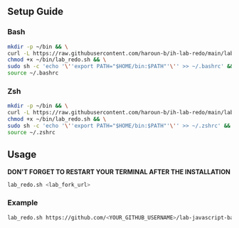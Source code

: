 ## Setup Guide

### Bash

```sh
mkdir -p ~/bin && \
curl -L https://raw.githubusercontent.com/haroun-b/ih-lab-redo/main/lab_redo.sh -o ~/bin/lab_redo.sh && \
chmod +x ~/bin/lab_redo.sh && \
sudo sh -c 'echo '\''export PATH="$HOME/bin:$PATH"'\'' >> ~/.bashrc' && \
source ~/.bashrc
```

### Zsh

```sh
mkdir -p ~/bin && \
curl -L https://raw.githubusercontent.com/haroun-b/ih-lab-redo/main/lab_redo.sh -o ~/bin/lab_redo.sh && \
chmod +x ~/bin/lab_redo.sh && \
sudo sh -c 'echo '\''export PATH="$HOME/bin:$PATH"'\'' >> ~/.zshrc' && \
source ~/.zshrc
```

## Usage

**DON'T FORGET TO RESTART YOUR TERMINAL AFTER THE INSTALLATION**

```sh
lab_redo.sh <lab_fork_url>
```

### Example

```sh
lab_redo.sh https://github.com/<YOUR_GITHUB_USERNAME>/lab-javascript-basic-algorithms.git
```
